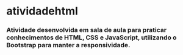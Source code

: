 # atividadehtml
### Atividade desenvolvida em sala de aula para praticar conhecimentos de HTML, CSS e JavaScript, utilizando o Bootstrap para manter a responsividade.
